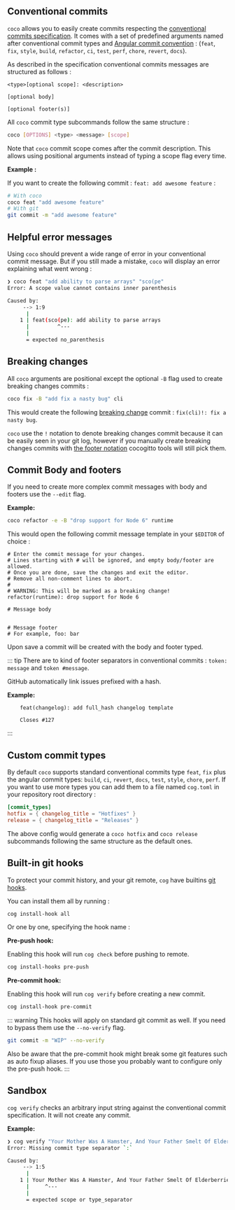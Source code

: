 ## Conventional commits

`coco` allows you to easily create commits respecting the
[conventional commits specification](https://www.conventionalcommits.org/en/v1.0.0/). It comes with a set of predefined
arguments named after conventional commit types and
[Angular commit convention](https://github.com/angular/angular/blob/22b96b9/CONTRIBUTING.md#-commit-message-guidelines)
: (`feat`, `fix`, `style`, `build`, `refactor`, `ci`, `test`, `perf`, `chore`, `revert`, `docs`).

As described in the specification conventional commits messages are structured as follows :

```conventional_commit
<type>[optional scope]: <description>

[optional body]

[optional footer(s)]
```

All `coco` commit type subcommands follow the same structure :

```sh
coco [OPTIONS] <type> <message> [scope]
```

Note that `coco` commit scope comes after the commit description.
This allows using positional arguments instead of typing a scope flag every time.

**Example :**

If you want to create the following commit : `feat: add awesome feature` :

```sh
# With coco
coco feat "add awesome feature"
# With git
git commit -m "add awesome feature"
```

## Helpful error messages

Using `coco` should prevent a wide range of error in your conventional commit message. But if you still made a mistake,
`coco` will display an error explaining what went wrong :

```bash
❯ coco feat "add ability to parse arrays" "sco(pe"
Error: A scope value cannot contains inner parenthesis

Caused by:
     --> 1:9
      |
    1 | feat(sco(pe): add ability to parse arrays
      |         ^---
      |
      = expected no_parenthesis
```

## Breaking changes

All `coco` arguments are positional except the optional `-B` flag used to create breaking changes commits :

```bash
coco fix -B "add fix a nasty bug" cli
```

This would create the following [breaking change](https://www.conventionalcommits.org/en/v1.0.0/#commit-message-with--to-draw-attention-to-breaking-change)
commit : `fix(cli)!: fix a nasty bug`.

`coco` use the `!` notation to denote breaking changes commit because it can be easily seen in your git log, however if
you manually create breaking changes commits with [the footer notation](https://www.conventionalcommits.org/en/v1.0.0/#commit-message-with-description-and-breaking-change-footer)
cocogitto tools will still pick them.


## Commit Body and footers

If you need to create more complex commit messages with body and footers use the `--edit` flag.

**Example:** 

```bash
coco refactor -e -B "drop support for Node 6" runtime 
```

This would open the following commit message template in your `$EDITOR` of choice : 

```editor:line-numbers
# Enter the commit message for your changes.
# Lines starting with # will be ignored, and empty body/footer are allowed.
# Once you are done, save the changes and exit the editor.
# Remove all non-comment lines to abort.
#
# WARNING: This will be marked as a breaking change!
refactor(runtime): drop support for Node 6

# Message body


# Message footer
# For example, foo: bar
```

Upon save a commit will be created with the body and footer typed. 

::: tip
There are to kind of footer separators in conventional commits : `token: message` and `token #message`.

GitHub automatically link issues prefixed with a hash. 

**Example:** 
```
    feat(changelog): add full_hash changelog template

    Closes #127
```
:::


## Custom commit types

By default `coco` supports standard conventional commits type `feat`, `fix` plus the angular commit types: `build`, `ci`, 
`revert`, `docs`, `test`, `style`, `chore`, `perf`. If you want to use more types you can add them to a file named 
`cog.toml` in your repository root directory : 

```toml
[commit_types]
hotfix = { changelog_title = "Hotfixes" }
release = { changelog_title = "Releases" }
```

The above config would generate a `coco hotfix` and `coco release` subcommands following the same structure as the default ones. 

## Built-in git hooks

To protect your commit history, and your git remote, `cog` have builtins
[git hooks](https://git-scm.com/book/en/v2/Customizing-Git-Git-Hooks).

You can install them all by running :

```bash
cog install-hook all
```

Or one by one, specifying the hook name :

**Pre-push hook:**

Enabling this hook will run `cog check` before pushing to remote.
```bash
cog install-hooks pre-push
```

**Pre-commit hook:**

Enabling this hook will run `cog verify` before creating a new commit.

 ```bash
 cog install-hook pre-commit
```

::: warning
This hooks will apply on standard git commit as well. 
If you need to bypass them use the `--no-verify` flag.

```bash
git commit -m "WIP" --no-verify
```

Also be aware that the pre-commit hook might break some git features such as auto fixup aliases. 
If you use those you probably want to configure only the pre-push hook.
:::

## Sandbox

`cog verify` checks an arbitrary input string against the conventional commit specification. 
It will not create any commit. 

**Example:** 
```bash
❯ cog verify "Your Mother Was A Hamster, And Your Father Smelt Of Elderberries"
Error: Missing commit type separator `:`

Caused by:
     --> 1:5
      |
    1 | Your Mother Was A Hamster, And Your Father Smelt Of Elderberries
      |     ^---
      |
      = expected scope or type_separator
```

